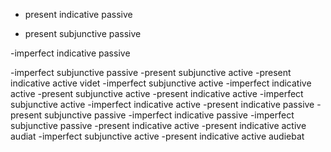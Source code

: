 - present indicative passive

- present subjunctive passive

-imperfect indicative passive

-imperfect subjunctive passive
-present subjunctive active
-present indicative active        videt
-imperfect subjunctive active
-imperfect indicative active
-present subjunctive active
-present indicative active
-imperfect subjunctive active
-imperfect indicative active
-present indicative passive
-present subjunctive passive
-imperfect indicative passive
-imperfect subjunctive passive
-present indicative active
-present indicative active         audiat
-imperfect subjunctive active
-present indicative active      audiebat
